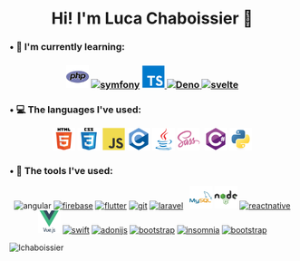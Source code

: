 <h1 align="center">Hi! I'm Luca Chaboissier 👋</h1>
<h3 align="left">• 🌱 I'm currently learning:</h3>
<h3 align="center">
    <a href="https://www.php.net" target="_blank" rel="noreferrer"><img src="https://raw.githubusercontent.com/devicons/devicon/master/icons/php/php-original.svg" alt="php" width="40" height="40" /></a>
    <a href="https://symfony.com" target="_blank" rel="noreferrer"> <img src="https://symfony.com/logos/symfony_black_03.svg" alt="symfony" width="40" height="40" /></a>
    <a href="https://www.typescriptlang.org/" target="_blank" rel="noopener noreferrer">
        <img src="https://raw.githubusercontent.com/devicons/devicon/master/icons/typescript/typescript-original.svg" alt="typescript" width="40" height="40" />
    </a>
    <a href="https://docs.deno.com/" target="_blank" rel="noopener noreferrer">
        <img src="https://upload.wikimedia.org/wikipedia/commons/c/c3/Deno_Logo_2024.svg" alt="Deno" width="40" height="40" />
    </a>
    <a href="https://svelte.dev/docs" target="_blank" rel="noreferrer"> <img src="https://upload.wikimedia.org/wikipedia/commons/thumb/1/1b/Svelte_Logo.svg/500px-Svelte_Logo.svg.png" alt="svelte" width="40" height="40" /></a>
</h3>
<h3 align="left">• 💻 The languages I've used:</h3>
<p align="center">
    <a href="https://www.w3.org/html/" target="_blank" rel="noopener noreferrer"><img src="https://raw.githubusercontent.com/devicons/devicon/master/icons/html5/html5-original-wordmark.svg" alt="html5" width="40" height="40" /></a>
    <a href="https://www.w3schools.com/css/" target="_blank" rel="noopener noreferrer"><img src="https://raw.githubusercontent.com/devicons/devicon/master/icons/css3/css3-original-wordmark.svg" alt="css3" width="40" height="40" /></a>
    <a href="https://developer.mozilla.org/en-US/docs/Web/JavaScript" target="_blank" rel="noopener noreferrer"><img src="https://raw.githubusercontent.com/devicons/devicon/master/icons/javascript/javascript-original.svg" alt="javascript" width="40" height="40" /></a>
    <a href="https://www.cprogramming.com/" target="_blank" rel="noopener noreferrer"><img src="https://raw.githubusercontent.com/devicons/devicon/master/icons/c/c-original.svg" alt="c" width="40" height="40" /></a>
    <a href="https://www.java.com" target="_blank" rel="noopener noreferrer"><img src="https://raw.githubusercontent.com/devicons/devicon/master/icons/java/java-original.svg" alt="java" width="40" height="40" /></a>
    <a href="https://www.python.org" target="_blank" rel="noreferrer"><img src="https://raw.githubusercontent.com/devicons/devicon/master/icons/sass/sass-original.svg" alt="sass" width="40" height="40" /></a>&nbsp;
    <a href="https://www.w3schools.com/cs/" target="_blank" rel="noreferrer"><img src="https://raw.githubusercontent.com/devicons/devicon/master/icons/csharp/csharp-original.svg" alt="csharp" width="40" height="40" /></a>
    <a href="https://www.python.org" target="_blank" rel="noopener noreferrer"><img src="https://raw.githubusercontent.com/devicons/devicon/master/icons/python/python-original.svg" alt="python" width="40" height="40" /></a>
</p>
<h3 align="left">• 🧰 The tools I've used:</h3>
<p align="center">
    <img src="https://angular.io/assets/images/logos/angular/angular.svg" alt="angular" width="40" height="40" />
    <a href="https://firebase.google.com/" target="_blank" rel="noreferrer"><img src="https://www.vectorlogo.zone/logos/firebase/firebase-icon.svg" alt="firebase" width="40" height="40" /></a>
    <a href="https://flutter.dev" target="_blank" rel="noreferrer"> <img src="https://www.vectorlogo.zone/logos/flutterio/flutterio-icon.svg" alt="flutter" width="40" height="40" /></a>
    <a href="https://git-scm.com/" target="_blank" rel="noreferrer"> <img src="https://www.vectorlogo.zone/logos/git-scm/git-scm-icon.svg" alt="git" width="40" height="40" /></a>
    <a href="https://laravel.com/" target="_blank" rel="noreferrer"> <img src="https://laravel.com/img/logomark.min.svg" alt="laravel" width="40" height="40" /></a> &nbsp;
    <a href="https://www.mysql.com/" target="_blank" rel="noreferrer"><img src="https://raw.githubusercontent.com/devicons/devicon/master/icons/mysql/mysql-original-wordmark.svg" alt="mysql" width="40" height="40" /></a>
    <a href="https://nodejs.org" target="_blank" rel="noreferrer"> <img src="https://raw.githubusercontent.com/devicons/devicon/master/icons/nodejs/nodejs-original-wordmark.svg" alt="nodejs" width="40" height="40" /></a>
    <a href="https://reactnative.dev/" target="_blank" rel="noreferrer"> <img src="https://reactnative.dev/img/header_logo.svg" alt="reactnative" width="40" height="40" /></a>
    <a href="https://vuejs.org/" target="_blank" rel="noreferrer"><img src="https://raw.githubusercontent.com/devicons/devicon/master/icons/vuejs/vuejs-original-wordmark.svg" alt="vuejs" width="40" height="40" /></a>
    <a href="https://developer.apple.com/swift/" target="_blank" rel="noreferrer"><img src="https://developer.apple.com/assets/elements/icons/swift/swift-96x96_2x.png" alt="swift" width="40" height="40" /></a>
    <a href="https://adonisjs.com/" target="_blank" rel="noreferrer"><img src="https://avatars.githubusercontent.com/u/13810373?s=200&v=4" alt="adonijs" width="40" height="40" /></a>
    <a href="https://getbootstrap.com/" target="_blank" rel="noreferrer"><img src="https://upload.wikimedia.org/wikipedia/commons/thumb/b/b2/Bootstrap_logo.svg/langfr-1024px-Bootstrap_logo.svg.png" alt="bootstrap" width="40" height="40" /></a>
    <a href="https://insomnia.rest/" target="_blank" rel="noreferrer"><img src="https://icon.icepanel.io/Technology/svg/Insomnia.svg" alt="insomnia" width="40" height="40" /></a>
    <a href="https://webpack.js.org/" target="_blank" rel="noreferrer"><img src="https://raw.githubusercontent.com/webpack/media/90b54d02fa1cfc8aa864a8322202f74ac000f5d2/logo/icon.svg" alt="bootstrap" width="40" height="40" /></a>
</a>
</p>
<p> </p>
<p><img src="https://github-readme-stats.vercel.app/api/top-langs?username=lchaboissier&show_icons=true&locale=en&layout=compact&theme=transparent" alt="lchaboissier" align="left" /></p>
